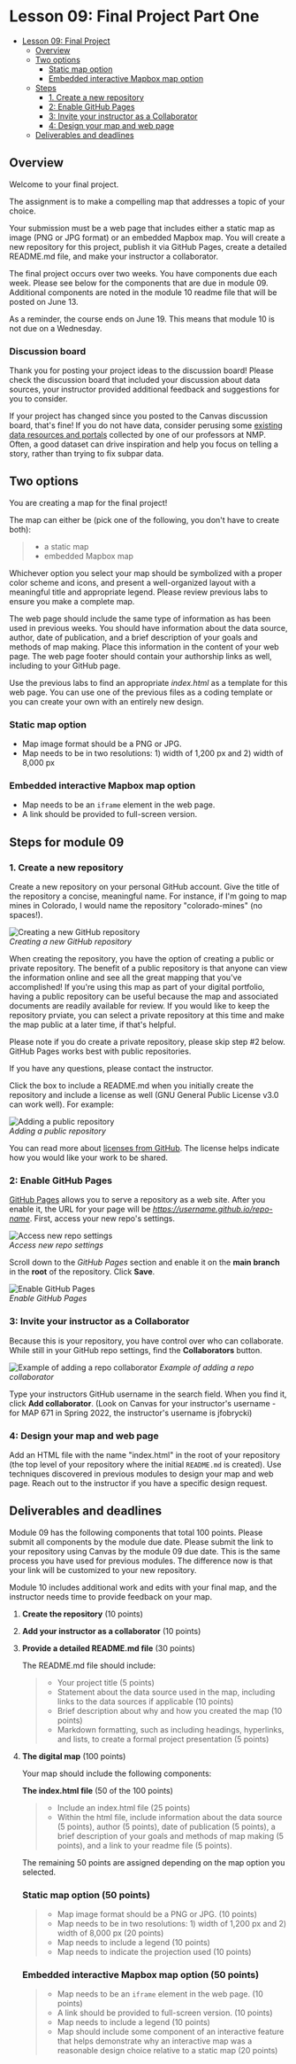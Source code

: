 # Lesson 09: Final Project Part One

<!-- TOC -->

- [Lesson 09: Final Project](#lesson-09-final-project)
    - [Overview](#overview)
    - [Two options](#two-options)
        - [Static map option](#static-map-option)
        - [Embedded interactive Mapbox map option](#embedded-interactive-mapbox-map-option)
    - [Steps](#steps-for-module-09)
        - [1. Create a new repository](#1-create-a-new-repository)
        - [2: Enable GitHub Pages](#2-enable-github-pages)
        - [3: Invite your instructor as a Collaborator](#3-invite-your-instructor-as-a-collaborator)
        - [4: Design your map and web page](#4-design-your-map-and-web-page)
    - [Deliverables and deadlines](#deliverables-and-deadlines)

<!-- /TOC -->

## Overview

Welcome to your final project. 

The assignment is to make a compelling map that addresses a topic of your choice. 

Your submission must be a web page that includes either a static map as image (PNG or JPG format) or an embedded Mapbox map. You will create a new repository for this project, publish it via GitHub Pages, create a detailed README.md file, and make your instructor a collaborator.

The final project occurs over two weeks. You have components due each week. Please see below for the components that are due in module 09. Additional components are noted in the module 10 readme file that will be posted on June 13.

As a reminder, the course ends on June 19. This means that module 10 is not due on a Wednesday.

### Discussion board

Thank you for posting your project ideas to the discussion board! Please check the discussion board that included your discussion about data sources, your instructor provided additional feedback and suggestions for you to consider.

If your project has changed since you posted to the Canvas discussion board, that's fine! If you do not have data, consider perusing some [existing data resources and portals](https://github.com/rgdonohue/resources) collected by one of our professors at NMP. Often, a good dataset can drive inspiration and help you focus on telling a story, rather than trying to fix subpar data.

## Two options

You are creating a map for the final project! 

The map can either be (pick one of the following, you don't have to create both):

>* a static map 
>* embedded Mapbox map

Whichever option you select your map should be symbolized with a proper color scheme and icons, and present a well-organized layout with a meaningful title and appropriate legend. Please review previous labs to ensure you make a complete map.

The web page should include the same type of information as has been used in previous weeks. You should have information about the data source, author, date of publication, and a brief description of your goals and methods of map making. Place this information in the content of your web page. The web page footer should contain your authorship links as well, including to your GitHub page.

Use the previous labs to find an appropriate _index.html_ as a template for this web page. You can use one of the previous files as a coding template or you can create your own with an entirely new design.


### Static map option

* Map image format should be a PNG or JPG.
* Map needs to be in two resolutions: 1) width of 1,200 px and 2) width of 8,000 px

### Embedded interactive Mapbox map option

* Map needs to be an `iframe` element in the web page.
* A link should be provided to full-screen version.

## Steps for module 09

### 1. Create a new repository

Create a new repository on your personal GitHub account. Give the title of the repository a concise, meaningful name. For instance, if I'm going to map mines in Colorado, I would name the repository "colorado-mines" (no spaces!).

![Creating a new GitHub repository](images/10-new-repo-on-github.png)  
*Creating a new GitHub repository*
   
When creating the repository, you have the option of creating a public or private repository. The benefit of a public repository is that anyone can view the information online and see all the great mapping that you've accomplished! If you're using this map as part of your digital portfolio, having a public repository can be useful because the map and associated documents are readily available for review. If you would like to keep the repository prviate, you can select a private repository at this time and make the map public at a later time, if that's helpful.

Please note if you do create a private repository, please skip step #2 below. GitHub Pages works best with public repositories.

If you have any questions, please contact the instructor.
 
Click the box to include a README.md when you initially create the repository and include a license as well (GNU General Public License v3.0 can work well). For example:

![Adding a public repository](images/git-new-repo.png)  
*Adding a public repository*

You can read more about [licenses from GitHub](https://docs.github.com/en/repositories/managing-your-repositorys-settings-and-features/customizing-your-repository/licensing-a-repository). The license helps indicate how you would like your work to be shared.

### 2: Enable GitHub Pages

[GitHub Pages](https://pages.github.com/) allows you to serve a repository as a web site. After you enable it, the URL for your page will be *https://username.github.io/repo-name*. First, access your new repo's settings.


![Access new repo settings](images/github-pages-0.png)  
*Access new repo settings*

Scroll down to the *GitHub Pages* section and enable it on the **main branch** in the **root** of the repository. Click **Save**.

![Enable GitHub Pages](images/github-pages-1.png)  
*Enable GitHub Pages*

### 3: Invite your instructor as a Collaborator

Because this is your repository, you have control over who can collaborate. While still in your GitHub repo settings, find the **Collaborators** button. 

![Example of adding a repo collaborator](images/github-settings.png)
*Example of adding a repo collaborator*

Type your instructors GitHub username in the search field. When you find it, click **Add collaborator**. (Look on Canvas for your instructor's username - for MAP 671 in Spring 2022, the instructor's username is jfobrycki)

### 4: Design your map and web page

Add an HTML file with the name "index.html" in the root of your repository (the top level of your repository where the initial `README.md` is created). Use techniques discovered in previous modules to design your map and web page. Reach out to the instructor if you have a specific design request.

## Deliverables and deadlines

Module 09 has the following components that total 100 points. Please submit all components by the module due date. Please submit the link to your repository using Canvas by the module 09 due date. This is the same process you have used for previous modules. The difference now is that your link will be customized to your new repository.

Module 10 includes additional work and edits with your final map, and the instructor needs time to provide feedback on your map.

1. **Create the repository** (10 points)


2.  **Add your instructor as a collaborator** (10 points)


3.  **Provide a detailed README.md file** (30 points)
    
    The README.md file should include:
    
    >* Your project title (5 points)
    >* Statement about the data source used in the map, including links to the data sources if applicable (10 points)
    >* Brief description about why and how you created the map (10 points)
    >* Markdown formatting, such as including headings, hyperlinks, and lists, to create a formal project presentation (5 points)


3. **The digital map** (100 points)
    
    Your map should include the following components:

    **The index.html file** (50 of the 100 points)
    >* Include an index.html file (25 points)
    >* Within the html file, include information about the data source (5 points), author (5 points), date of publication (5 points), a brief description of your goals and methods of map making (5 points), and a link to your readme file (5 points).

    The remaining 50 points are assigned depending on the map option you selected.

    ### Static map option (50 points)

    >* Map image format should be a PNG or JPG. (10 points)
    >* Map needs to be in two resolutions: 1) width of 1,200 px and 2) width of 8,000 px (20 points)
    >* Map needs to include a legend (10 points)
    >* Map needs to indicate the projection used (10 points)
    

    ### Embedded interactive Mapbox map option (50 points)

    >* Map needs to be an `iframe` element in the web page. (10 points)
    >* A link should be provided to full-screen version. (10 points)
    >* Map needs to include a legend (10 points)
    >* Map should include some component of an interactive feature that helps demonstrate why an interactive map was a reasonable design choice relative to a static map (20 points)